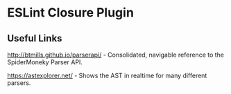 # ESLint Closure Plugin

## Useful Links

http://btmills.github.io/parserapi/ - Consolidated, navigable reference to the SpiderMoneky Parser API.

https://astexplorer.net/ - Shows the AST in realtime for many different parsers.

